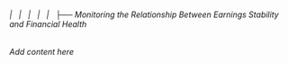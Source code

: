 ###### |   |   |   |   |   ├── Monitoring the Relationship Between Earnings Stability and Financial Health

*Add content here*